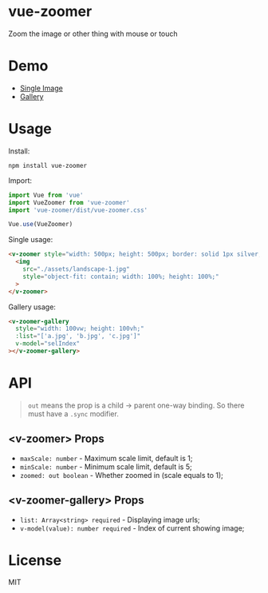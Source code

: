 # vue-zoomer

Zoom the image or other thing with mouse or touch

# Demo

- [Single Image](https://unpkg.com/vue-zoomer/demo/basic.html)
- [Gallery](https://unpkg.com/vue-zoomer/demo/gallery.html)

# Usage

Install:
```
npm install vue-zoomer
```

Import:
```js
import Vue from 'vue'
import VueZoomer from 'vue-zoomer'
import 'vue-zoomer/dist/vue-zoomer.css'

Vue.use(VueZoomer)
```

Single usage:
```html
<v-zoomer style="width: 500px; height: 500px; border: solid 1px silver;">
  <img
    src="./assets/landscape-1.jpg"
    style="object-fit: contain; width: 100%; height: 100%;"
  >
</v-zoomer>
```

Gallery usage:
```html
<v-zoomer-gallery
  style="width: 100vw; height: 100vh;"
  :list="['a.jpg', 'b.jpg', 'c.jpg']"
  v-model="selIndex"
></v-zoomer-gallery>
```

# API

> `out` means the prop is a child -> parent one-way binding. So there must have a `.sync` modifier.

## &lt;v-zoomer&gt; Props

- `maxScale: number` - Maximum scale limit, default is 1;
- `minScale: number` - Minimum scale limit, default is 5;
- `zoomed: out boolean` - Whether zoomed in (scale equals to 1);

## &lt;v-zoomer-gallery&gt; Props

- `list: Array<string> required` - Displaying image urls;
- `v-model(value): number required` - Index of current showing image;

# License

MIT

